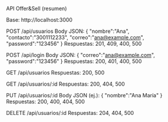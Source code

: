API Offer&Sell (resumen)

Base: http://localhost:3000

POST /api/usuarios
Body JSON:
{ "nombre":"Ana", "contacto":"3001112233", "correo":"ana@example.com", "password":"123456" }
Respuestas: 201, 409, 400, 500

POST /api/login
Body JSON:
{ "correo":"ana@example.com", "password":"123456" }
Respuestas: 200, 401, 400, 500

GET /api/usuarios
Respuestas: 200, 500

GET /api/usuarios/:id
Respuestas: 200, 404, 500

PUT /api/usuarios/:id
Body JSON (ej.): { "nombre":"Ana María" }
Respuestas: 200, 400, 404, 500

DELETE /api/usuarios/:id
Respuestas: 204, 404, 500
